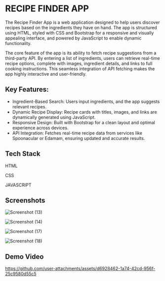
# RECIPE FINDER APP

The Recipe Finder App is a web application designed to help users discover recipes based on the ingredients they have on hand. The app is structured using HTML, styled with CSS and Bootstrap for a responsive and visually appealing interface, and powered by JavaScript to enable dynamic functionality.

The core feature of the app is its ability to fetch recipe suggestions from a third-party API. By entering a list of ingredients, users can retrieve real-time recipe options, complete with images, ingredient details, and links to full cooking instructions. This seamless integration of API fetching makes the app highly interactive and user-friendly.

## Key Features:

- Ingredient-Based Search: Users input ingredients, and the app suggests relevant recipes.
- Dynamic Recipe Display: Recipe cards with titles, images, and links are dynamically generated using JavaScript.
- Responsive Design: Built with Bootstrap for a clean layout and optimal experience across devices.
- API Integration: Fetches real-time recipe data from services like Spoonacular or Edamam, ensuring updated and accurate results.
 


## Tech Stack

HTML

CSS

JAVASCRIPT


## Screenshots

 ![Screenshot (13)](https://github.com/user-attachments/assets/4a1584d5-a083-4c91-8243-6958e1ce74c0)

 ![Screenshot (14)](https://github.com/user-attachments/assets/81dac30a-b3ad-457b-8de3-26be73bf4240)

 ![Screenshot (17)](https://github.com/user-attachments/assets/15999eed-6255-4025-a159-189123e45d29)

 ![Screenshot (18)](https://github.com/user-attachments/assets/9ba93b79-30bf-44d8-bce5-e9b5b892d855)


## Demo Video

https://github.com/user-attachments/assets/d6928462-1a74-42cd-956f-25c9580d55c5

